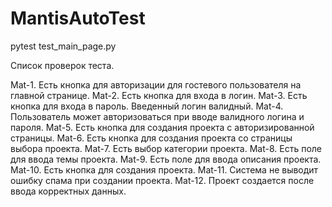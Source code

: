 # MantisAutoTest

pytest test_main_page.py

Список проверок теста.

Mat-1. Есть кнопка для авторизации для гостевого пользователя на главной странице.
Mat-2. Есть кнопка для входа в логин.
Mat-3. Есть кнопка для входа в пароль. Введенный логин валидный.
Mat-4. Пользователь может авторизоваться при вводе валидного логина и пароля.
Mat-5. Есть кнопка для создания проекта с авторизированной страницы.
Mat-6. Есть кнопка для создания проекта со страницы выбора проекта.
Mat-7. Есть выбор категории проекта.
Mat-8. Есть поле для ввода темы проекта.
Mat-9. Есть поле для ввода описания проекта.
Mat-10. Есть кнопка для создания проекта.
Mat-11. Система не выводит ошибку спама при создании проекта.
Mat-12. Проект создается после ввода корректных данных.
